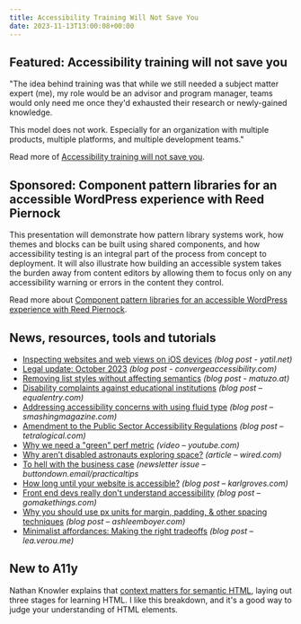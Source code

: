 ```yaml
---
title: Accessibility Training Will Not Save You
date: 2023-11-13T13:00:08+00:00
---
```


## Featured: Accessibility training will not save you

"The idea behind training was that while we still needed a subject matter expert (me), my role would be an advisor and program manager, teams would only need me once they'd exhausted their research or newly-gained knowledge.

This model does not work. Especially for an organization with multiple products, multiple platforms, and multiple development teams."

Read more of [Accessibility training will not save you](https://www.reidmore.online/post/accessibility-training-will-not-save-you).

## Sponsored: Component pattern libraries for an accessible WordPress experience with Reed Piernock

This presentation will demonstrate how pattern library systems work, how themes and blocks can be built using shared components, and how accessibility testing is an integral part of the process from concept to deployment. It will also illustrate how building an accessible system takes the burden away from content editors by allowing them to focus only on any accessibility warning or errors in the content they control.

Read more about [Component pattern libraries for an accessible WordPress experience with Reed Piernock](https://us02web.zoom.us/webinar/register/8316991107272/WN_OCLIAx8iTLSpRR3HIwvV-Q#/registration/?utm_source=a11yweekly&utm_medium=sponsored).

## News, resources, tools and tutorials

- [Inspecting websites and web views on iOS devices](https://yatil.net/blog/inspect-web-ios) *(blog post - yatil.net)*
- [Legal update: October 2023](https://convergeaccessibility.com/2023/11/06/legal-update-october-2023/) *(blog post - convergeaccessibility.com)*
- [Removing list styles without affecting semantics](https://www.matuzo.at/blog/2023/removing-list-styles-without-affecting-semantics) *(blog post - matuzo.at)*
- [Disability complaints against educational institutions](https://equalentry.com/accessibility-ocr-disability-complaints-educational-institutions/) *(blog post – equalentry.com)*
- [Addressing accessibility concerns with using fluid type](https://www.smashingmagazine.com/2023/11/addressing-accessibility-concerns-fluid-type/) *(blog post – smashingmagazine.com)*
- [Amendment to the Public Sector Accessibility Regulations](https://tetralogical.com/blog/2023/11/07/amendment-to-public-sector-accessibility-regulations/) *(blog post – tetralogical.com)*
- [Why we need a "green" perf metric](https://www.youtube.com/watch?v=DXX4hkV7XOI) *(video – youtube.com)*
- [Why aren’t disabled astronauts exploring space?](https://www.wired.com/story/ashley-shew-disability-space-exploration/) *(article – wired.com)*
- [To hell with the business case](https://buttondown.email/practicaltips/archive/to-hell-with-the-business-case/) *(newsletter issue – buttondown.email/practicaltips*
- [How long until your website is accessible?](https://karlgroves.com/how-long-until-your-website-is-accessible/) *(blog post – karlgroves.com)*
- [Front end devs really don't understand accessibility](https://gomakethings.com/front-end-devs-really-dont-understand-accessibility/) *(blog post – gomakethings.com)*
- [Why you should use px units for margin, padding, & other spacing techniques](https://ashleemboyer.com/blog/why-you-should-use-px-units-for-margin-padding-and-other-spacing-techniques) *(blog post – ashleemboyer.com)*
- [Minimalist affordances: Making the right tradeoffs](https://lea.verou.me/blog/2023/minimalist-affordances/) *(blog post – lea.verou.me)*

## New to A11y

Nathan Knowler explains that [context matters for semantic HTML](https://knowler.dev/blog/context-matters-for-semantic-html), laying out three stages for learning HTML. I like this breakdown, and it's a good way to judge your understanding of HTML elements.
